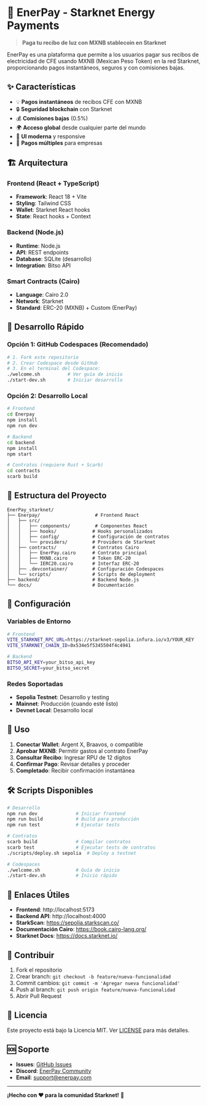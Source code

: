 # 🚀 EnerPay - Starknet Energy Payments

> **Paga tu recibo de luz con MXNB stablecoin en Starknet**

EnerPay es una plataforma que permite a los usuarios pagar sus recibos de electricidad de CFE usando MXNB (Mexican Peso Token) en la red Starknet, proporcionando pagos instantáneos, seguros y con comisiones bajas.

## ✨ Características

- 💡 **Pagos instantáneos** de recibos CFE con MXNB
- 🔒 **Seguridad blockchain** con Starknet
- 💰 **Comisiones bajas** (0.5%)
- 🌍 **Acceso global** desde cualquier parte del mundo
- 📱 **UI moderna** y responsive
- 🔄 **Pagos múltiples** para empresas

## 🏗️ Arquitectura

### Frontend (React + TypeScript)
- **Framework**: React 18 + Vite
- **Styling**: Tailwind CSS
- **Wallet**: Starknet React hooks
- **State**: React hooks + Context

### Backend (Node.js)
- **Runtime**: Node.js
- **API**: REST endpoints
- **Database**: SQLite (desarrollo)
- **Integration**: Bitso API

### Smart Contracts (Cairo)
- **Language**: Cairo 2.0
- **Network**: Starknet
- **Standard**: ERC-20 (MXNB) + Custom (EnerPay)

## 🚀 Desarrollo Rápido

### Opción 1: GitHub Codespaces (Recomendado)

```bash
# 1. Fork este repositorio
# 2. Crear Codespace desde GitHub
# 3. En el terminal del Codespace:
./welcome.sh          # Ver guía de inicio
./start-dev.sh        # Iniciar desarrollo
```

### Opción 2: Desarrollo Local

```bash
# Frontend
cd Enerpay
npm install
npm run dev

# Backend
cd backend
npm install
npm start

# Contratos (requiere Rust + Scarb)
cd contracts
scarb build
```

## 📁 Estructura del Proyecto

```
EnerPay_starknet/
├── Enerpay/                    # Frontend React
│   ├── src/
│   │   ├── components/         # Componentes React
│   │   ├── hooks/             # Hooks personalizados
│   │   ├── config/            # Configuración de contratos
│   │   └── providers/         # Providers de Starknet
│   ├── contracts/             # Contratos Cairo
│   │   ├── EnerPay.cairo      # Contrato principal
│   │   ├── MXNB.cairo         # Token ERC-20
│   │   └── IERC20.cairo       # Interfaz ERC-20
│   ├── .devcontainer/         # Configuración Codespaces
│   └── scripts/               # Scripts de deployment
├── backend/                   # Backend Node.js
└── docs/                      # Documentación
```

## 🔧 Configuración

### Variables de Entorno

```bash
# Frontend
VITE_STARKNET_RPC_URL=https://starknet-sepolia.infura.io/v3/YOUR_KEY
VITE_STARKNET_CHAIN_ID=0x534e5f5345504f4c4941

# Backend
BITSO_API_KEY=your_bitso_api_key
BITSO_SECRET=your_bitso_secret
```

### Redes Soportadas

- **Sepolia Testnet**: Desarrollo y testing
- **Mainnet**: Producción (cuando esté listo)
- **Devnet Local**: Desarrollo local

## 📱 Uso

1. **Conectar Wallet**: Argent X, Braavos, o compatible
2. **Aprobar MXNB**: Permitir gastos al contrato EnerPay
3. **Consultar Recibo**: Ingresar RPU de 12 dígitos
4. **Confirmar Pago**: Revisar detalles y proceder
5. **Completado**: Recibir confirmación instantánea

## 🛠️ Scripts Disponibles

```bash
# Desarrollo
npm run dev              # Iniciar frontend
npm run build            # Build para producción
npm run test             # Ejecutar tests

# Contratos
scarb build              # Compilar contratos
scarb test               # Ejecutar tests de contratos
./scripts/deploy.sh sepolia  # Deploy a testnet

# Codespaces
./welcome.sh             # Guía de inicio
./start-dev.sh           # Inicio rápido
```

## 🔗 Enlaces Útiles

- **Frontend**: http://localhost:5173
- **Backend API**: http://localhost:4000
- **StarkScan**: https://sepolia.starkscan.co/
- **Documentación Cairo**: https://book.cairo-lang.org/
- **Starknet Docs**: https://docs.starknet.io/

## 🤝 Contribuir

1. Fork el repositorio
2. Crear branch: `git checkout -b feature/nueva-funcionalidad`
3. Commit cambios: `git commit -m 'Agregar nueva funcionalidad'`
4. Push al branch: `git push origin feature/nueva-funcionalidad`
5. Abrir Pull Request

## 📄 Licencia

Este proyecto está bajo la Licencia MIT. Ver [LICENSE](LICENSE) para más detalles.

## 🆘 Soporte

- **Issues**: [GitHub Issues](https://github.com/tu-usuario/EnerPay_starknet/issues)
- **Discord**: [EnerPay Community](https://discord.gg/enerpay)
- **Email**: support@enerpay.com

---

**¡Hecho con ❤️ para la comunidad Starknet!** 🚀
